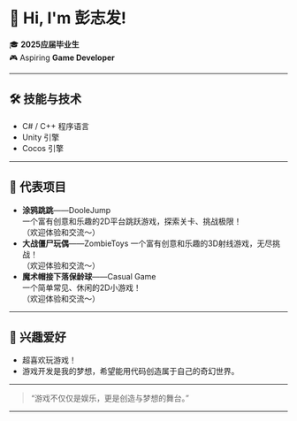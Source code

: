 # 👋 Hi, I'm **彭志发**!

🎓 **2025应届毕业生**  
🎮 Aspiring **Game Developer**

---

## 🛠️ 技能与技术

- C# / C++ 程序语言
- Unity 引擎
- Cocos 引擎

---

## 🌟 代表项目

- **涂鸦跳跳**——DooleJump  
  一个富有创意和乐趣的2D平台跳跃游戏，探索关卡、挑战极限！  
  （欢迎体验和交流～）
- **大战僵尸玩偶**——ZombieToys 
  一个富有创意和乐趣的3D射线游戏，无尽挑战！  
  （欢迎体验和交流～）
- **魔术帽接下落保龄球**——Casual Game  
  一个简单常见、休闲的2D小游戏！  
  （欢迎体验和交流～）
---

## 🎲 兴趣爱好

- 超喜欢玩游戏！  
- 游戏开发是我的梦想，希望能用代码创造属于自己的奇幻世界。

---

> “游戏不仅仅是娱乐，更是创造与梦想的舞台。”

---

<!-- 可以加入社交链接或联系方式哦！ -->
